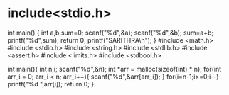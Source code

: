 # include<stdio.h>
int main()
{
int a,b,sum=0;
scanf("%d",&a);
scanf("%d",&b);
sum=a+b;
printf("%d",sum);
return 0;
printf("SARITHRA\n");
}
#include <math.h>
#include <stdio.h>
#include <string.h>
#include <stdlib.h>
#include <assert.h>
#include <limits.h>
#include <stdbool.h>

int main(){
    int n,i; 
    scanf("%d",&n);
    int *arr = malloc(sizeof(int) * n);
    for(int arr_i = 0; arr_i < n; arr_i++){
       scanf("%d",&arr[arr_i]);
    }
    for(i=n-1;i>=0;i--)
        printf("%d ",arr[i]);
    return 0;
}

